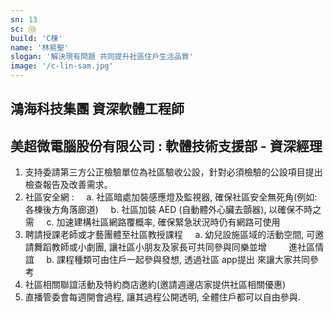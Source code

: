 ```yaml
---
sn: 13
sc: ⑬
build: 'C棟'
name: '林易聖'
slogan: '解決現有問題 共同提升社區住戶生活品質'
image: '/c-lin-sam.jpg'
---
```

## 鴻海科技集團 資深軟體工程師
## 美超微電腦股份有限公司 : 軟體技術支援部 - 資深經理

1. 支持委請第三方公正檢驗單位為社區驗收公設，針對必須檢驗的公設項目提出檢查報告及改善需求。
2. 社區安全網 :
    a. 社區暗處加裝感應燈及監視器, 確保社區安全無死角(例如:各棟後方角落廊道)
    b. 社區加裝 AED (自動體外心臟去顫器), 以確保不時之需
    c. 加速建構社區網路覆概率, 確保緊急狀況時仍有網路可使用
3. 聘請授課老師或才藝團體至社區教授課程
    a. 幼兒設施區域的活動空間, 可邀請舞蹈教師或小劇團, 讓社區小朋友及家長可共同參與同樂並增
        進社區情誼
    b. 課程種類可由住戶一起參與發想, 透過社區 app提出 來讓大家共同參考
4. 社區相關聯誼活動及特約商店邀約(邀請週邊店家提供社區相關優惠)
5. 直播管委會每週開會過程, 讓其過程公開透明, 全體住戶都可以自由參與.
